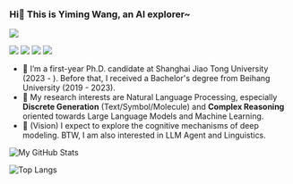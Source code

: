 

<!--
**Alsace08/Alsace08** is a ✨ _special_ ✨ repository because its `README.md` (this file) appears on your GitHub profile.

Here are some ideas to get you started:

- 🔭 I’m currently working on ...
- 🌱 I’m currently learning ...
- 👯 I’m looking to collaborate on ...
- 🤔 I’m looking for help with ...
- 💬 Ask me about ...
- 📫 How to reach me: ...
- 😄 Pronouns: ...
- ⚡ Fun fact: ...
-->
### Hi👋 This is Yiming Wang, an AI explorer~

![](https://komarev.com/ghpvc/?username=alsace08)

<a href = "mailto: alsaceym@gmail.com"><img src="https://img.shields.io/badge/-GMail-yellow?style=plastic&logo=gmail&logoColor=red" target="_blank"></a> <a href = "https://www.zhihu.com/people/yikou-niao-93"><img src="https://img.shields.io/badge/-ZhiHu(知乎)-blue?style=plastic&logo=zhihu&logoColor=white" target="_blank"></a> <a href = "https://alsace08.github.io"><img src="https://img.shields.io/badge/-Blog-green?style=plastic&logo=blog" target="_blank"></a> <a href = "https://alsace08.github.io/cv/index.html"><img src="https://img.shields.io/badge/-Curriculum%20Vitae-white?style=plastic&logo=cv" target="_blank"></a>

- 🔭 I’m a first-year Ph.D. candidate at Shanghai Jiao Tong University (2023 - ). Before that, I received a Bachelor's degree from Beihang University (2019 - 2023).
- 🌱 My research interests are Natural Language Processing, especially **Discrete Generation** (Text/Symbol/Molecule) and **Complex Reasoning** oriented towards Large Language Models and Machine Learning. 
- 🤔 (Vision) I expect to explore the cognitive mechanisms of deep modeling. BTW, I am also interested in LLM Agent and Linguistics.

![My GitHub Stats](https://github-readme-stats.vercel.app/api?username=Alsace08&theme=vue&show_icons=true)

![Top Langs](https://github-readme-stats.vercel.app/api/top-langs/?username=Alsace08&layout=compact&theme=vue)
